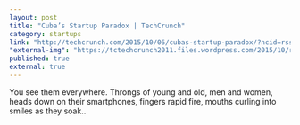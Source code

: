 ```yaml
---
layout: post
title: "Cuba’s Startup Paradox | TechCrunch"
category: startups
link: "http://techcrunch.com/2015/10/06/cubas-startup-paradox/?ncid=rss"
"external-img": "https://tctechcrunch2011.files.wordpress.com/2015/10/real-buena-vista-social-club-1.jpg?w=764&h=400&crop=1"
published: true
external: true
---
```

<p>
You see them everywhere. Throngs of young and old, men and women, heads down on their smartphones, fingers rapid fire, mouths curling into smiles as they soak..</p>